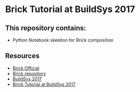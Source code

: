 # Brick Tutorial at BuildSys 2017

## This repository contains:
- Python Notebook skeleton for Brick composition

## Resources
- [Brick Official](http://brickschema.org/)
- [Brick repository](https://github.com/BuildSysUniformMetadata/Brick.git)
- [BuildSys 2017](http://buildsys.acm.org/2017/)
- [Brick Tutorial at BuildSys 2017](https://brickschema.org/buildsys2017/)
